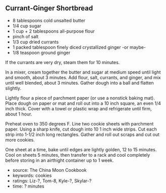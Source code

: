 Currant-Ginger Shortbread
-------------------------

- 8 tablespoons cold unsalted butter
- 1/4 cup sugar
- 1 cup + 2 tablespoons all-purpose flour
- pinch of salt
- 1/3 cup dried currants
- 1 packed tablespoon finely diced crystallized ginger
  -or maybe-
- 1/8 teaspoon ground ginger

If the currants are very dry, steam them for 10 minutes.

In a mixer, cream together the butter and sugar at medium speed until
light and smooth, about 3 minutes.  Add flour, salt, currants, and
ginger, and mix until well blended, about 3 minutes.  Gather dough
into a ball and flatten slightly.

Lightly flour a piece of parchment paper (or use a nonstick baking
mat).  Place dough on paper or mat and roll out into a 10 inch square,
an even 1/4 inch thick.  Cover with a towel or plastic wrap and
refrigerate until firm, about 1 hour.

Preheat oven to 350 degrees F.  Line two cookie sheets with parchment
paper.  Using a sharp knife, cut dough into 10 1 inch wide strips.
Cut each strip into 1-1/2 inch long rectangles.  Gather and roll out
scraps and cut out more cookies.

One sheet at a time, bake until edges are lightly golden, 12 to 15
minutes.  Cool on sheets 5 minutes, then transfer to a rack and cool
completely before storing in an airthight container up to 1 week.

- source: The China Moon Cookbook
- keywords: cookies
- ratings: Liz-?, Tom-8, Kyle-?, Skylar-?
- time: ? minutes
